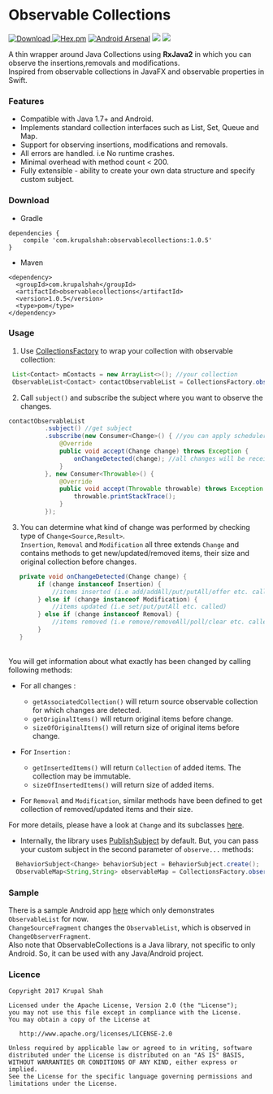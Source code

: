 # Observable Collections
 [ ![Download](https://api.bintray.com/packages/krupalshah55/ObservableCollections/observablecollections/images/download.svg) ](https://bintray.com/krupalshah55/ObservableCollections/observablecollections/_latestVersion)
 [![Hex.pm](https://img.shields.io/hexpm/l/plug.svg)](https://github.com/krupalshah/ObservableCollections/blob/master/LICENSE)
[![Android Arsenal](https://img.shields.io/badge/Android%20Arsenal-Observable%20Collections-brightgreen.svg?style=flat)](https://android-arsenal.com/details/1/6574)
<a href="http://www.methodscount.com/?lib=com.krupalshah%3Aobservablecollections%3A1.0.5"><img src="https://img.shields.io/badge/Methods count-core: 178 | deps: 10295-e91e63.svg"/></a>
<a href="http://www.methodscount.com/?lib=com.krupalshah%3Aobservablecollections%3A1.0.5"><img src="https://img.shields.io/badge/Size-18 KB-e91e63.svg"/></a>

A thin wrapper around Java Collections using **RxJava2** in which you can observe the insertions,removals and modifications.<br/>Inspired from observable collections in JavaFX and observable properties in Swift.<br/>

### Features

* Compatible with Java 1.7+ and Android.
* Implements standard collection interfaces such as List, Set, Queue and Map.
* Support for observing insertions, modifications and removals.
* All errors are handled. i.e No runtime crashes.
* Minimal overhead with method count < 200.
* Fully extensible - ability to create your own data structure and specify custom subject.

### Download
* Gradle
```
dependencies {
    compile 'com.krupalshah:observablecollections:1.0.5'
}
```

* Maven
```
<dependency>
  <groupId>com.krupalshah</groupId>
  <artifactId>observablecollections</artifactId>
  <version>1.0.5</version>
  <type>pom</type>
</dependency>
```

### Usage

1. Use [CollectionsFactory](https://github.com/krupalshah/ObservableCollections/blob/master/lib/src/main/java/com/krupalshah/observablecollections/CollectionsFactory.java) to wrap your collection with observable collection:

```java
 List<Contact> mContacts = new ArrayList<>(); //your collection
 ObservableList<Contact> contactObservableList = CollectionsFactory.observableList(mContacts); //pass in observable... method
```

2. Call `subject()` and subscribe the subject where you want to observe the changes.

```java
contactObservableList
          .subject() //get subject
          .subscribe(new Consumer<Change>() { //you can apply schedulers if you want
              @Override
              public void accept(Change change) throws Exception {
                  onChangeDetected(change); //all changes will be received here
              }
          }, new Consumer<Throwable>() {
              @Override
              public void accept(Throwable throwable) throws Exception {
                  throwable.printStackTrace();
              }
          });
```

3. You can determine what kind of change was performed by checking type of `Change<Source,Result>`.<br/>
`Insertion`, `Removal` and `Modification` all three extends `Change` and contains methods to get new/updated/removed items, their size and original collection before changes.

```java
   private void onChangeDetected(Change change) {
        if (change instanceof Insertion) {
            //items inserted (i.e add/addAll/put/putAll/offer etc. called)
        } else if (change instanceof Modification) {
            //items updated (i.e set/put/putAll etc. called)
        } else if (change instanceof Removal) {
            //items removed (i.e remove/removeAll/poll/clear etc. called)
        }
   }
```
<br/>You will get information about what exactly has been changed by calling following methods:
* For all changes : 
  * `getAssociatedCollection()` will return source observable collection for which changes are detected.
  * `getOriginalItems()` will return original items before change.
  * `sizeOfOriginalItems()` will return size of original items before change.
* For `Insertion` : 
  * `getInsertedItems()` will return `Collection` of added items. The collection may be immutable.
  * `sizeOfInsertedItems()` will return size of added items.

* For `Removal` and `Modification`, similar methods have been defined to get collection of removed/updated items and their size.

For more details, please have a look at `Change` and its subclasses [here](https://github.com/krupalshah/ObservableCollections/tree/master/lib/src/main/java/com/krupalshah/observablecollections/change).

* Internally, the library uses [PublishSubject](http://reactivex.io/RxJava/javadoc/rx/subjects/PublishSubject.html) by default. But, you can pass your custom subject in the second parameter of `observe...` methods:
```java
  BehaviorSubject<Change> behaviorSubject = BehaviorSubject.create();
  ObservableMap<String,String> observableMap = CollectionsFactory.observableMap(new ArrayMap<String, String>(), behaviorSubject);
```

### Sample
There is a sample Android app [here](https://github.com/krupalshah/ObservableCollections/tree/master/app) which only demonstrates `ObservableList` for now.<br/>`ChangeSourceFragment` changes the `ObservableList`, which is observed in `ChangeObserverFragment`.<br/>Also note that ObservableCollections is a Java library, not specific to only Android. So, it can be used with any Java/Android project.


### Licence
```
Copyright 2017 Krupal Shah

Licensed under the Apache License, Version 2.0 (the "License");
you may not use this file except in compliance with the License.
You may obtain a copy of the License at

   http://www.apache.org/licenses/LICENSE-2.0

Unless required by applicable law or agreed to in writing, software
distributed under the License is distributed on an "AS IS" BASIS,
WITHOUT WARRANTIES OR CONDITIONS OF ANY KIND, either express or implied.
See the License for the specific language governing permissions and
limitations under the License.
```
